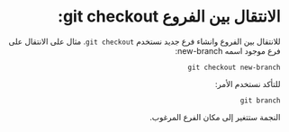 <div dir="rtl" styyle="text-align:right">

# الانتقال بين الفروع git checkout:

للانتقال بين الفروع وانشاء فرع جديد نستخدم `git checkout`.
مثال على الانتقال على فرع موجود اسمه new-branch:

`git checkout new-branch`

للتأكد نستخدم الأمر:

`git branch`

النجمة ستتغير إلى مكان الفرع المرغوب.

</div>